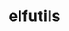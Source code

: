 ---
title: "elfutils"
layout: cache
categories: [package, develop]
meta: {"versions": ["0.181", "0.190"], "compilers": ["gcc@=11.1.0", "gcc@=11.2.0", "gcc@=11.3.0", "gcc@=11.4.0", "gcc@=7.3.1", "gcc@=7.5.0", "gcc@=9.4.0", "oneapi@=2023.2.0", "oneapi@=2024.0.0"], "oss": ["amzn2", "rhel8", "ubuntu18.04", "ubuntu20.04", "ubuntu22.04"], "platforms": ["linux"], "targets": ["aarch64", "neoverse_n1", "neoverse_v1", "neoverse_v2", "ppc64le", "x86_64_v3", "zen4"], "stacks": ["data-vis-sdk", "e4s", "e4s-aarch64", "e4s-cray-rhel", "e4s-neoverse-v2", "e4s-neoverse_v1", "e4s-oneapi", "e4s-power", "e4s-rocm-external", "ml-linux-x86_64-cpu", "ml-linux-x86_64-cuda", "ml-linux-x86_64-rocm", "radiuss", "radiuss-aws", "radiuss-aws-aarch64", "root", "tutorial"], "num_specs": 17, "num_specs_by_stack": {"root": 17, "radiuss-aws-aarch64": 2, "radiuss-aws": 1, "e4s-cray-rhel": 1, "radiuss": 1, "e4s-neoverse_v1": 1, "e4s-power": 1, "data-vis-sdk": 1, "e4s": 2, "e4s-rocm-external": 3, "e4s-oneapi": 2, "e4s-aarch64": 1, "e4s-neoverse-v2": 1, "ml-linux-x86_64-cpu": 2, "ml-linux-x86_64-cuda": 2, "ml-linux-x86_64-rocm": 2, "tutorial": 2}}
spec_details: [{"hash": "ra4f7ce77xnfh7gipvvcduibtfyjmojr", "compiler": "gcc@=7.3.1", "versions": ["0.190"], "os": "amzn2", "platform": "linux", "target": "aarch64", "variants": ["build_system=autotools", "~debuginfod", "+exeprefix", "+nls"], "stacks": ["root", "radiuss-aws-aarch64"], "size": "-", "tarball": "https://binaries.spack.io/develop/build_cache/linux-amzn2-aarch64/gcc-7.3.1/elfutils-0.190/linux-amzn2-aarch64-gcc-7.3.1-elfutils-0.190-ra4f7ce77xnfh7gipvvcduibtfyjmojr.spack"}, {"hash": "elkgvd3lqucgjjw6xhvapwvbpcydkywm", "compiler": "gcc@=7.3.1", "versions": ["0.190"], "os": "amzn2", "platform": "linux", "target": "neoverse_n1", "variants": ["build_system=autotools", "~debuginfod", "+exeprefix", "+nls"], "stacks": ["root", "radiuss-aws-aarch64"], "size": "-", "tarball": "https://binaries.spack.io/develop/build_cache/linux-amzn2-neoverse_n1/gcc-7.3.1/elfutils-0.190/linux-amzn2-neoverse_n1-gcc-7.3.1-elfutils-0.190-elkgvd3lqucgjjw6xhvapwvbpcydkywm.spack"}, {"hash": "3duqx5egbj7au5a66bnuqqsxg5edhr4p", "compiler": "gcc@=7.3.1", "versions": ["0.190"], "os": "amzn2", "platform": "linux", "target": "x86_64_v3", "variants": ["build_system=autotools", "~debuginfod", "+exeprefix", "+nls"], "stacks": ["radiuss-aws", "root"], "size": "-", "tarball": "https://binaries.spack.io/develop/build_cache/linux-amzn2-x86_64_v3/gcc-7.3.1/elfutils-0.190/linux-amzn2-x86_64_v3-gcc-7.3.1-elfutils-0.190-3duqx5egbj7au5a66bnuqqsxg5edhr4p.spack"}, {"hash": "rozowhiq67oo53gndb223im54jajavjv", "compiler": "gcc@=11.2.0", "versions": ["0.181"], "os": "rhel8", "platform": "linux", "target": "zen4", "variants": ["build_system=autotools", "~debuginfod", "+exeprefix", "~nls"], "stacks": ["e4s-cray-rhel", "root"], "size": "-", "tarball": "https://binaries.spack.io/develop/build_cache/linux-rhel8-zen4/gcc-11.2.0/elfutils-0.181/linux-rhel8-zen4-gcc-11.2.0-elfutils-0.181-rozowhiq67oo53gndb223im54jajavjv.spack"}, {"hash": "mrpuyjzxeg7u2ywd4tezshnoqidk2tws", "compiler": "gcc@=7.5.0", "versions": ["0.190"], "os": "ubuntu18.04", "platform": "linux", "target": "x86_64_v3", "variants": ["build_system=autotools", "~debuginfod", "+exeprefix", "+nls"], "stacks": ["root", "radiuss"], "size": "-", "tarball": "https://binaries.spack.io/develop/build_cache/linux-ubuntu18.04-x86_64_v3/gcc-7.5.0/elfutils-0.190/linux-ubuntu18.04-x86_64_v3-gcc-7.5.0-elfutils-0.190-mrpuyjzxeg7u2ywd4tezshnoqidk2tws.spack"}, {"hash": "syflrb233ew5tyhpma3fmu2axpjxk2fq", "compiler": "gcc@=11.4.0", "versions": ["0.190"], "os": "ubuntu20.04", "platform": "linux", "target": "neoverse_v1", "variants": ["build_system=autotools", "~debuginfod", "+exeprefix", "~nls"], "stacks": ["root", "e4s-neoverse_v1"], "size": "-", "tarball": "https://binaries.spack.io/develop/build_cache/linux-ubuntu20.04-neoverse_v1/gcc-11.4.0/elfutils-0.190/linux-ubuntu20.04-neoverse_v1-gcc-11.4.0-elfutils-0.190-syflrb233ew5tyhpma3fmu2axpjxk2fq.spack"}, {"hash": "clngf5ct5cushf32ymfa7p5zqzrarl6g", "compiler": "gcc@=9.4.0", "versions": ["0.190"], "os": "ubuntu20.04", "platform": "linux", "target": "ppc64le", "variants": ["build_system=autotools", "~debuginfod", "+exeprefix", "~nls"], "stacks": ["e4s-power", "root"], "size": "-", "tarball": "https://binaries.spack.io/develop/build_cache/linux-ubuntu20.04-ppc64le/gcc-9.4.0/elfutils-0.190/linux-ubuntu20.04-ppc64le-gcc-9.4.0-elfutils-0.190-clngf5ct5cushf32ymfa7p5zqzrarl6g.spack"}, {"hash": "zjcxp5ig652fnmlm2w5ezbbt2566emfa", "compiler": "gcc@=11.1.0", "versions": ["0.190"], "os": "ubuntu20.04", "platform": "linux", "target": "x86_64_v3", "variants": ["build_system=autotools", "~debuginfod", "+exeprefix", "+nls"], "stacks": ["data-vis-sdk", "root"], "size": "-", "tarball": "https://binaries.spack.io/develop/build_cache/linux-ubuntu20.04-x86_64_v3/gcc-11.1.0/elfutils-0.190/linux-ubuntu20.04-x86_64_v3-gcc-11.1.0-elfutils-0.190-zjcxp5ig652fnmlm2w5ezbbt2566emfa.spack"}, {"hash": "h5witw2gqyr34tznllkmcggymemvbm4e", "compiler": "gcc@=11.4.0", "versions": ["0.190"], "os": "ubuntu20.04", "platform": "linux", "target": "x86_64_v3", "variants": ["build_system=autotools", "~debuginfod", "+exeprefix", "~nls"], "stacks": ["root", "e4s", "e4s-rocm-external"], "size": "-", "tarball": "https://binaries.spack.io/develop/build_cache/linux-ubuntu20.04-x86_64_v3/gcc-11.4.0/elfutils-0.190/linux-ubuntu20.04-x86_64_v3-gcc-11.4.0-elfutils-0.190-h5witw2gqyr34tznllkmcggymemvbm4e.spack"}, {"hash": "puavad5vvi5cezo5bkxk2tcvvywqpidf", "compiler": "oneapi@=2023.2.0", "versions": ["0.190"], "os": "ubuntu20.04", "platform": "linux", "target": "x86_64_v3", "variants": ["build_system=autotools", "~debuginfod", "+exeprefix", "~nls"], "stacks": ["e4s-oneapi", "root"], "size": "-", "tarball": "https://binaries.spack.io/develop/build_cache/linux-ubuntu20.04-x86_64_v3/oneapi-2023.2.0/elfutils-0.190/linux-ubuntu20.04-x86_64_v3-oneapi-2023.2.0-elfutils-0.190-puavad5vvi5cezo5bkxk2tcvvywqpidf.spack"}, {"hash": "is3s3qytilfgkt42x3qybi3g4ishd35h", "compiler": "gcc@=11.4.0", "versions": ["0.190"], "os": "ubuntu22.04", "platform": "linux", "target": "aarch64", "variants": ["build_system=autotools", "~debuginfod", "+exeprefix", "~nls"], "stacks": ["e4s-aarch64", "root"], "size": "-", "tarball": "https://binaries.spack.io/develop/build_cache/linux-ubuntu22.04-aarch64/gcc-11.4.0/elfutils-0.190/linux-ubuntu22.04-aarch64-gcc-11.4.0-elfutils-0.190-is3s3qytilfgkt42x3qybi3g4ishd35h.spack"}, {"hash": "ztgjvux3yl7ve6cl4ckxyepsswketg2f", "compiler": "gcc@=11.4.0", "versions": ["0.190"], "os": "ubuntu22.04", "platform": "linux", "target": "neoverse_v2", "variants": ["build_system=autotools", "~debuginfod", "+exeprefix", "~nls"], "stacks": ["root", "e4s-neoverse-v2"], "size": "-", "tarball": "https://binaries.spack.io/develop/build_cache/linux-ubuntu22.04-neoverse_v2/gcc-11.4.0/elfutils-0.190/linux-ubuntu22.04-neoverse_v2-gcc-11.4.0-elfutils-0.190-ztgjvux3yl7ve6cl4ckxyepsswketg2f.spack"}, {"hash": "tolvqevcley22f76cbxavbqzu5yahbgn", "compiler": "gcc@=11.3.0", "versions": ["0.190"], "os": "ubuntu22.04", "platform": "linux", "target": "x86_64_v3", "variants": ["build_system=autotools", "~debuginfod", "+exeprefix", "+nls"], "stacks": ["ml-linux-x86_64-cpu", "ml-linux-x86_64-cuda", "ml-linux-x86_64-rocm", "root"], "size": "-", "tarball": "https://binaries.spack.io/develop/build_cache/linux-ubuntu22.04-x86_64_v3/gcc-11.3.0/elfutils-0.190/linux-ubuntu22.04-x86_64_v3-gcc-11.3.0-elfutils-0.190-tolvqevcley22f76cbxavbqzu5yahbgn.spack"}, {"hash": "c7ipwji5fts7zhocdjzfevq4oo5jfjeo", "compiler": "gcc@=11.4.0", "versions": ["0.190"], "os": "ubuntu22.04", "platform": "linux", "target": "x86_64_v3", "variants": ["build_system=autotools", "~debuginfod", "+exeprefix", "+nls"], "stacks": ["ml-linux-x86_64-cpu", "root", "tutorial", "ml-linux-x86_64-rocm", "e4s-rocm-external", "ml-linux-x86_64-cuda"], "size": "-", "tarball": "https://binaries.spack.io/develop/build_cache/linux-ubuntu22.04-x86_64_v3/gcc-11.4.0/elfutils-0.190/linux-ubuntu22.04-x86_64_v3-gcc-11.4.0-elfutils-0.190-c7ipwji5fts7zhocdjzfevq4oo5jfjeo.spack"}, {"hash": "t3nc336mbs4555iorjcx3bx6bjlmshbq", "compiler": "gcc@=11.4.0", "versions": ["0.190"], "os": "ubuntu22.04", "platform": "linux", "target": "x86_64_v3", "variants": ["build_system=autotools", "~debuginfod", "+exeprefix", "+nls"], "stacks": ["tutorial", "root"], "size": "-", "tarball": "https://binaries.spack.io/develop/build_cache/linux-ubuntu22.04-x86_64_v3/gcc-11.4.0/elfutils-0.190/linux-ubuntu22.04-x86_64_v3-gcc-11.4.0-elfutils-0.190-t3nc336mbs4555iorjcx3bx6bjlmshbq.spack"}, {"hash": "w5tjmozar75i55e4j2hv5jsk5vx3rohn", "compiler": "gcc@=11.4.0", "versions": ["0.190"], "os": "ubuntu22.04", "platform": "linux", "target": "x86_64_v3", "variants": ["build_system=autotools", "~debuginfod", "+exeprefix", "~nls"], "stacks": ["root", "e4s", "e4s-rocm-external"], "size": "-", "tarball": "https://binaries.spack.io/develop/build_cache/linux-ubuntu22.04-x86_64_v3/gcc-11.4.0/elfutils-0.190/linux-ubuntu22.04-x86_64_v3-gcc-11.4.0-elfutils-0.190-w5tjmozar75i55e4j2hv5jsk5vx3rohn.spack"}, {"hash": "kkhiqaiboaljtwlzx3mdo5fjkbk5slia", "compiler": "oneapi@=2024.0.0", "versions": ["0.190"], "os": "ubuntu22.04", "platform": "linux", "target": "x86_64_v3", "variants": ["build_system=autotools", "~debuginfod", "+exeprefix", "~nls"], "stacks": ["e4s-oneapi", "root"], "size": "-", "tarball": "https://binaries.spack.io/develop/build_cache/linux-ubuntu22.04-x86_64_v3/oneapi-2024.0.0/elfutils-0.190/linux-ubuntu22.04-x86_64_v3-oneapi-2024.0.0-elfutils-0.190-kkhiqaiboaljtwlzx3mdo5fjkbk5slia.spack"}]
---